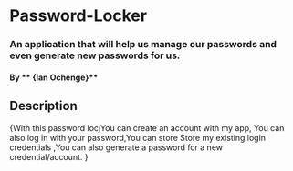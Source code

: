 # Password-Locker
### An application that will help us manage our passwords and even generate new passwords for us.
#### By ** {Ian Ochenge}**
## Description
{With this password locjYou can create an account with my app, You can also log in with your password,You can store
Store my existing login credentials ,You can also generate a password for a new credential/account. }
